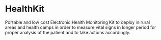 # HealthKit

Portable and low cost Electronic Health Monitoring Kit to deploy in rural areas and health camps in order to measure vital signs in longer period for proper analysis of the patient and to take actions accordingly. 
